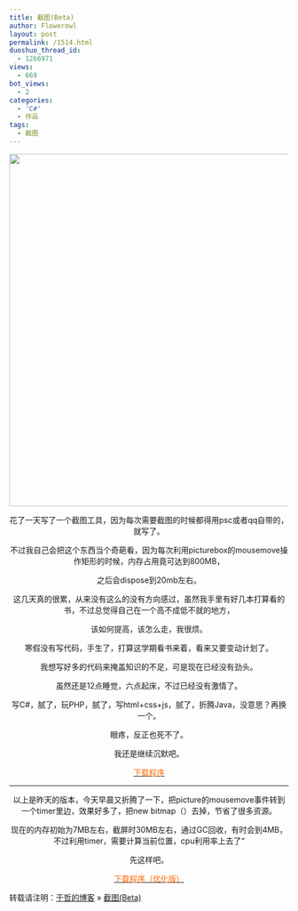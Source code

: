 ```yaml
---
title: 截图(Beta)
author: Flowerowl
layout: post
permalink: /1514.html
duoshuo_thread_id:
  - 1266971
views:
  - 669
bot_views:
  - 2
categories:
  - 'C#'
  - 作品
tags:
  - 截图
---
```

<p style="text-align: center;">
  <a href="http://lazynight.me/wp-content/uploads/2012/03/z1.jpg"><img class="aligncenter size-full wp-image-1516" title="z" src="http://lazynight.me/wp-content/uploads/2012/03/z1.jpg" alt="" width="677" height="634" /></a>
</p>

<p style="text-align: center;">
  花了一天写了一个截图工具，因为每次需要截图的时候都得用psc或者qq自带的，就写了。
</p>

<p style="text-align: center;">
  不过我自己会把这个东西当个奇葩看，因为每次利用picturebox的mousemove操作矩形的时候，内存占用竟可达到800MB，
</p>

<p style="text-align: center;">
  之后会dispose到20mb左右。
</p>

<p style="text-align: center;">
  这几天真的很累，从来没有这么的没有方向感过，虽然我手里有好几本打算看的书，不过总觉得自己在一个高不成低不就的地方，
</p>

<p style="text-align: center;">
  该如何提高，该怎么走，我很烦。
</p>

<p style="text-align: center;">
  寒假没有写代码，手生了，打算这学期看书来着，看来又要变动计划了。
</p>

<p style="text-align: center;">
  我想写好多的代码来掩盖知识的不足，可是现在已经没有劲头。
</p>

<p style="text-align: center;">
  虽然还是12点睡觉，六点起床，不过已经没有激情了。
</p>

<p style="text-align: center;">
  写C#，腻了，玩PHP，腻了，写html+css+js，腻了，折腾Java，没意思？再换一个。
</p>

<p style="text-align: center;">
  眼疼，反正也死不了。
</p>

<p style="text-align: center;">
  我还是继续沉默吧。
</p>

<p style="text-align: center;">
  <span style="color: #ff6600;"><a href="http://dl.dbank.com/c0k6zesu2p" target="_blank"><span style="color: #ff6600;">下载程序</span></a></span>
</p>

* * *

<p style="text-align: center;">
  以上是昨天的版本，今天早晨又折腾了一下，把picture的mousemove事件转到一个timer里边，效果好多了，把new bitmap（）去掉，节省了很多资源。
</p>

<p style="text-align: center;">
  现在的内存初始为7MB左右，截屏时30MB左右，通过GC回收，有时会到4MB，不过利用timer，需要计算当前位置，cpu利用率上去了&#8220;
</p>

<p style="text-align: center;">
  先这样吧。
</p>

<p style="text-align: center;">
  <span style="color: #ff6600;"><a href="http://dl.dbank.com/c05n510bnp" target="_blank"><span style="color: #ff6600;">下载程序（优化版）</span></a></span>
</p>

转载请注明：[于哲的博客][1] &raquo; [截图(Beta)][2]

 [1]: http://localhost/wordpress
 [2]: http://localhost/wordpress/1514.html